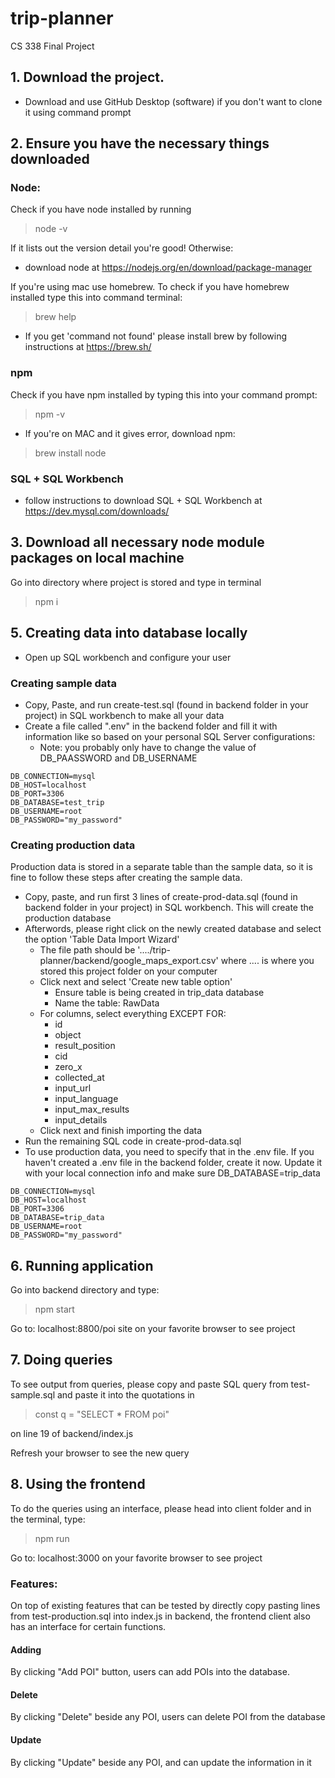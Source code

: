 # trip-planner
CS 338 Final Project

## 1. Download the project.
- Download and use GitHub Desktop (software) if you don't want to clone it using command prompt

## 2. Ensure you have the necessary things downloaded
### Node:
Check if you have node installed by running 
> node -v

If it lists out the version detail you're good! Otherwise:
- download node at https://nodejs.org/en/download/package-manager

If you're using mac use homebrew. To check if you have homebrew installed type this into command terminal:

> brew help

- If you get 'command not found' please install brew by following instructions at https://brew.sh/ 

### npm
Check if you have npm installed by typing this into your command prompt:
> npm -v
- If you're on MAC and it gives error, download npm:
> brew install node


### SQL + SQL Workbench
- follow instructions to download SQL + SQL Workbench at https://dev.mysql.com/downloads/

## 3. Download all necessary node module packages on local machine
Go into directory where project is stored and type in terminal
> npm i

## 5. Creating data into database locally
- Open up SQL workbench and configure your user 

### Creating sample data
- Copy, Paste, and run create-test.sql (found in backend folder in your project) in SQL workbench to make all your data
- Create a file called ".env" in the backend folder and fill it with information like so based on your personal SQL Server configurations:
  - Note: you probably only have to change the value of DB_PAASSWORD and DB_USERNAME

```
DB_CONNECTION=mysql
DB_HOST=localhost
DB_PORT=3306
DB_DATABASE=test_trip
DB_USERNAME=root
DB_PASSWORD="my_password"
```
### Creating production data
Production data is stored in a separate table than the sample data, so it is fine to follow these steps after creating the sample data. 
- Copy, paste, and run first 3 lines of create-prod-data.sql (found in backend folder in your project) in SQL workbench. This will create the production database
- Afterwords, please right click on the newly created database and select the option 'Table Data Import Wizard'
    - The file path should be '..../trip-planner/backend/google_maps_export.csv' where .... is where you stored this project folder on your computer
    - Click next and select 'Create new table option'
        - Ensure table is being created in trip_data database
        - Name the table: RawData
    - For columns, select everything EXCEPT FOR:
        * id
        * object
        * result_position
        * cid
        * zero_x
        * collected_at
        * input_url
        * input_language
        * input_max_results
        * input_details
    - Click next and finish importing the data
- Run the remaining SQL code in create-prod-data.sql
- To use production data, you need to specify that in the .env file. If you haven't created a .env file in the backend folder, create it now. Update it with your local connection info and make sure DB_DATABASE=trip_data

```
DB_CONNECTION=mysql
DB_HOST=localhost
DB_PORT=3306
DB_DATABASE=trip_data
DB_USERNAME=root
DB_PASSWORD="my_password"
```

## 6. Running application 
Go into backend directory and type:
> npm start

Go to: localhost:8800/poi site on your favorite browser to see project

## 7. Doing queries 
To see output from queries, please copy and paste SQL query from test-sample.sql and paste it into the quotations in 
  > const q = "SELECT * FROM poi" 

on line 19 of backend/index.js

Refresh your browser to see the new query

## 8. Using the frontend
To do the queries using an interface, please head into client folder and in the terminal, type: 
  > npm run 

Go to: localhost:3000 on your favorite browser to see project


### Features:
On top of existing features that can be tested by directly copy pasting lines from test-production.sql into index.js in backend, the frontend client also has an interface for certain functions. 

#### Adding
By clicking "Add POI" button, users can add POIs into the database. 

#### Delete
By clicking "Delete" beside any POI, users can delete POI from the database

#### Update
By clicking "Update" beside any POI, and can update the information in it
